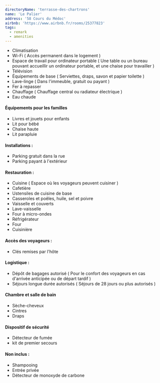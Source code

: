```yaml
---
directoryName: 'terrasse-des-chartrons'
name: 'Le Palier'
address: '58 Cours du Médoc'
airbnb: 'https://www.airbnb.fr/rooms/25377823'
tags:
  - remark
  - amenities
---
```


- Climatisation
- Wi-Fi ( Accès permanent dans le logement )
- Espace de travail pour ordinateur portable ( Une table ou un bureau pouvant accueillir un ordinateur portable, et une chaise pour travailler )
- Télévision
- Équipements de base ( Serviettes, draps, savon et papier toilette )
- Lave-linge ( Dans l'immeuble, gratuit ou payant )
- Fer à repasser
- Chauffage ( Chauffage central ou radiateur électrique )
- Eau chaude

#### Équipements pour les familles

- Livres et jouets pour enfants
- Lit pour bébé
- Chaise haute
- Lit parapluie

#### Installations :

- Parking gratuit dans la rue
- Parking payant à l'extérieur

#### Restauration :

- Cuisine ( Espace où les voyageurs peuvent cuisiner )
- Cafetière
- Ustensiles de cuisine de base
- Casseroles et poêles, huile, sel et poivre
- Vaisselle et couverts
- Lave-vaisselle
- Four à micro-ondes
- Réfrigérateur
- Four
- Cuisinière

#### Accès des voyageurs :

- Clés remises par l'hôte

#### Logistique :

- Dépôt de bagages autorisé ( Pour le confort des voyageurs en cas d'arrivée anticipée ou de départ tardif )
- Séjours longue durée autorisés ( Séjours de 28 jours ou plus autorisés )

#### Chambre et salle de bain

- Sèche-cheveux
- Cintres
- Draps

#### Dispositif de sécurité

- Détecteur de fumée
- kit de premier secours

#### Non inclus :

- Shampooing
- Entrée privée
- Détecteur de monoxyde de carbone

